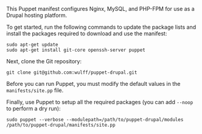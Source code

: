 This Puppet manifest configures Nginx, MySQL, and PHP-FPM for use as a Drupal hosting platform.

To get started, run the following commands to update the package lists and install the packages required to download and use the manifest:

    sudo apt-get update
    sudo apt-get install git-core openssh-server puppet

Next, clone the Git repository:

    git clone git@github.com:wulff/puppet-drupal.git

Before you can run Puppet, you must modify the default values in the `manifests/site.pp` file.

Finally, use Puppet to setup all the required packages (you can add `--noop` to perform a dry run):

    sudo puppet --verbose --modulepath=/path/to/puppet-drupal/modules /path/to/puppet-drupal/manifests/site.pp
